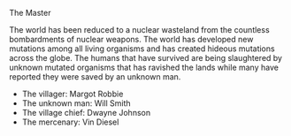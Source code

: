 The Master

The world has been reduced to a nuclear wasteland from the countless bombardments of nuclear weapons. The world has developed new mutations among all living organisms and has created hideous mutations across the globe.
The humans that have survived are being slaughtered by unknown mutated organisms that has ravished the lands while many have reported they were saved by an unknown man.

- The villager: Margot Robbie
- The unknown man: Will Smith
- The village chief: Dwayne Johnson
- The mercenary: Vin Diesel
